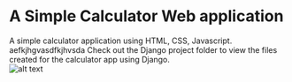 # A Simple Calculator Web application
A simple calculator application using HTML, CSS, Javascript. <br>
aefkjhgvasdfkjhvsda
Check out the Django project folder to view the files created for the calculator app using Django. <br>
![alt text](https://github.com/CAVIND46016/Simple-Calculator-Web-app/blob/master/calculator.png)
